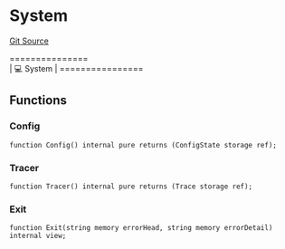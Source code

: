 # System
[Git Source](https://github.com/metacontract/mc/blob/0cf91165f9ec2cbeeba800a4baf4e81e2df5c3bb/src/devkit/Flattened.sol)

===============\
|   💻 System     |
\================


## Functions
### Config


```solidity
function Config() internal pure returns (ConfigState storage ref);
```

### Tracer


```solidity
function Tracer() internal pure returns (Trace storage ref);
```

### Exit


```solidity
function Exit(string memory errorHead, string memory errorDetail) internal view;
```


